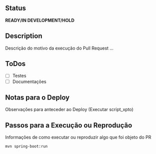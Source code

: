 ## Status
**READY/IN DEVELOPMENT/HOLD**

## Description
Descrição do motivo da execução do Pull Request ...

## ToDos
- [ ] Testes
- [ ] Documentações

## Notas para o Deploy
Observações para anteceder ao Deploy (Executar script_xpto)

## Passos para a Execução ou Reprodução 
Informações de como executar ou reproduzir algo que foi objeto do PR

```sh
mvn spring-boot:run
```